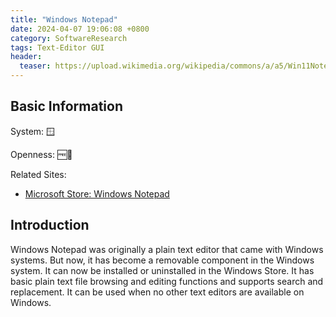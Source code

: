 ```yaml
---
title: "Windows Notepad"
date: 2024-04-07 19:06:08 +0800
category: SoftwareResearch
tags: Text-Editor GUI
header:
  teaser: https://upload.wikimedia.org/wikipedia/commons/a/a5/Win11Notepaduk.png
---
```


## Basic Information

System: 🪟

Openness: 🆓📕

Related Sites:

* [Microsoft Store: Windows Notepad](https://apps.microsoft.com/detail/9msmlrh6lzf3?hl=en-us&gl=US)

## Introduction

Windows Notepad was originally a plain text editor that came with Windows systems. But now, it has become a removable component in the Windows system. It can now be installed or uninstalled in the Windows Store. It has basic plain text file browsing and editing functions and supports search and replacement. It can be used when no other text editors are available on Windows.
